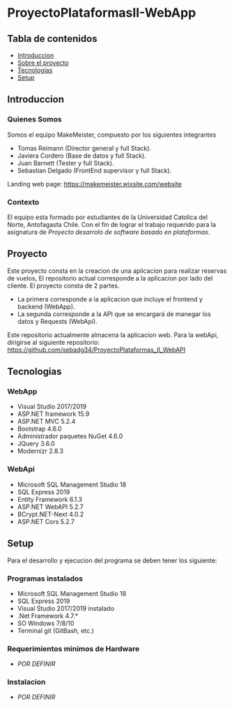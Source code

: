 # ProyectoPlataformasII-WebApp



## Tabla de contenidos 
* [Introduccion](#introduccion)
* [Sobre el proyecto](#proyecto)
* [Tecnologias](#tecnologias)
* [Setup](#setup)

## Introduccion

### Quienes Somos
Somos el equipo MakeMeister, compuesto por los siguientes integrantes

- Tomas Reimann (Director general y full Stack).
- Javiera Cordero (Base de datos y full Stack).
- Juan Barnett (Tester y full Stack).
- Sebastian Delgado (FrontEnd supervisor y full Stack).

Landing web page: https://makemeister.wixsite.com/website

### Contexto
El equipo esta formado por estudiantes de la Universidad Catolica del Norte, Antofagasta Chile. Con el fin de lograr el trabajo requerido para la asignatura de *Proyecto desarrolo de software basado en plataformas*.

## Proyecto
Este proyecto consta en la creacion de una aplicacion para realizar reservas de vuelos, El repositorio actual corresponde a la aplicacion por lado del cliente. El proyecto consta de 2 partes.

- La primera corresponde a la aplicacion que incluye el frontend y backend (WebApp).
- La segunda corresponde a la API que se encargará de manegar los datos y Requests (WebApi).

Este repositorio actualmente almacena la aplicacion web. 
Para la webApi, dirigirse al siguiente repositorio: https://github.com/sebadg34/ProyectoPlataformas_II_WebAPI


## Tecnologias
### WebApp
* Visual Studio 2017/2019
* ASP.NET framework 15.9
* ASP.NET MVC 5.2.4
* Bootstrap 4.6.0
* Administrador paquetes NuGet 4.6.0
* JQuery 3.6.0
* Modernizr 2.8.3
### WebApi
* Microsoft SQL Management Studio 18
* SQL Express 2019
* Entity Framework 6.1.3
* ASP.NET WebAPI 5.2.7
* BCrypt.NET-Next 4.0.2
* ASP.NET Cors 5.2.7
	
## Setup 
Para el desarrollo y ejecucion del programa se deben tener los siguiente:
### Programas instalados
* Microsoft SQL Management Studio 18
* SQL Express 2019
* Visual Studio 2017/2019 instalado
* .Net Framework 4.7.*
* SO Windows 7/8/10
* Terminal git (GitBash, etc.)
### Requerimientos minimos de Hardware
* *POR DEFINIR*
### Instalacion
* *POR DEFINIR*


